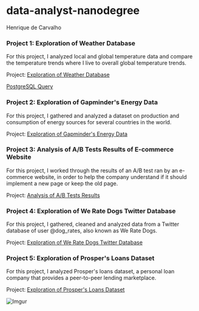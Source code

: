 # data-analyst-nanodegree

Henrique de Carvalho

### Project 1: Exploration of Weather Database

For this project, I analyzed local and global temperature data and compare the temperature trends where I live to overall global temperature trends.

Project: [Exploration of Weather Database](https://drive.google.com/open?id=1kZRJHGY7qFLXuI7FFl1wSaeysw7B5pAa)

[PostgreSQL Query](https://github.com/decarvalhohenrique/data-analyst-nanodegree/tree/master/project1)

### Project 2: Exploration of Gapminder's Energy Data

For this project, I gathered and analyzed a dataset on production and consumption of energy sources for several countries in the world.

Project: [Exploration of Gapminder's Energy Data](https://github.com/decarvalhohenrique/data-analyst-nanodegree/tree/master/project2)

### Project 3: Analysis of A/B Tests Results of E-commerce Website

For this project, I worked through the results of an A/B test ran by an e-commerce website, in order to help the company understand if it should implement a new page or keep the old page.

Project: [Analysis of A/B Tests Results](https://github.com/decarvalhohenrique/data-analyst-nanodegree/tree/master/project3)

### Project 4: Exploration of We Rate Dogs Twitter Database

For this project, I gathered, cleaned and analyzed data from a Twitter database of user @dog_rates, also known as We Rate Dogs.

Project: [Exploration of We Rate Dogs Twitter Database](https://github.com/decarvalhohenrique/data-analyst-nanodegree/tree/master/project4)

### Project 5: Exploration of Prosper's Loans Dataset

For this project, I analyzed Prosper's loans dataset, a personal loan company that provides a peer-to-peer lending marketplace.

Project: [Exploration of Prosper's Loans Dataset](https://github.com/decarvalhohenrique/data-analyst-nanodegree/tree/master/project5)

![Imgur](https://i.imgur.com/o3nB1hu.jpg)
